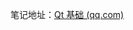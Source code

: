 笔记地址：[Qt 基础 (qq.com)](https://mp.weixin.qq.com/mp/homepage?__biz=Mzg2OTkwODg0OA==&hid=1&sn=c187e102150cbfa3b8f21cfb7c112100&scene=18#wechat_redirect)